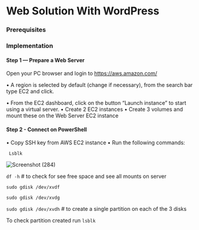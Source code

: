  # Web Solution With WordPress

### Prerequisites

### Implementation

####  Step 1 — Prepare a Web Server
Open your PC browser and login to https://aws.amazon.com/ 
 
• A region is selected by default (change if necessary), from the search bar type EC2 and 
click. 
 
• From the EC2 dashboard, click on the button “Launch instance” to start using a virtual 
server. 
•	Create 2 EC2 instances
•	Create 3 volumes and mount these on the Web Server EC2 instance  


#### Step 2 - Connect on PowerShell
•	Copy  SSH key from AWS EC2 instance
•	Run the following commands:

` Lsblk` 

![Screenshot (284)](https://github.com/ettebaDwop/Project6-Wordpress/assets/7973831/782c2810-65a8-42fd-92af-449342726248)

`df -h`    # to check for  see free space and see all mounts on server


`sudo gdisk /dev/xvdf` 

`sudo gdisk /dev/xvdg`

`sudo gdisk /dev/xvdh`     # to create a single partition on each of the 3 disks

To check partition created run   `lsblk`





